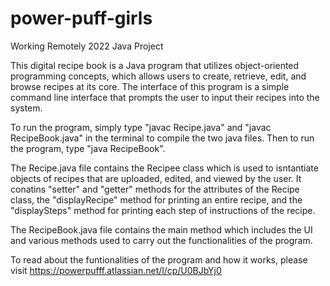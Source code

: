 # power-puff-girls
Working Remotely 2022 Java Project

This digital recipe book is a Java program that utilizes object-oriented programming concepts, which allows users to create, retrieve, edit, and browse recipes at its core. The interface of this program is a simple command line interface that prompts the user to input their recipes into the system.

To run the program, simply type "javac Recipe.java" and "javac RecipeBook.java" in the terminal to compile the two java files. Then to run the program, type "java RecipeBook".

The Recipe.java file contains the Recipee class which is used to isntantiate objects of recipes that are uploaded, edited, and viewed by the user.
It conatins "setter" and "getter" methods for the attributes of the Recipe class, the "displayRecipe" method for printing an entire recipe, and the "displaySteps" method for printing each step of instructions of the recipe.

The RecipeBook.java file contains the main method which includes the UI and various methods used to carry out the functionalities of the program.

To read about the funtionalities of the program and how it works, please visit https://powerpufff.atlassian.net/l/cp/U0BJbYj0

